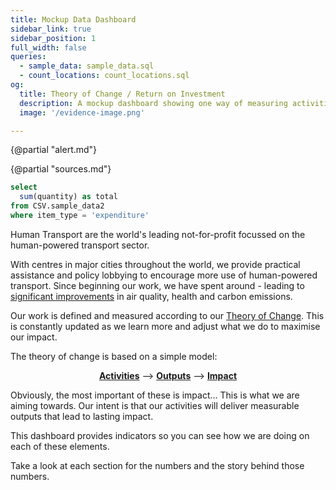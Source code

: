 ```yaml
---
title: Mockup Data Dashboard
sidebar_link: true
sidebar_position: 1
full_width: false
queries:
  - sample_data: sample_data.sql
  - count_locations: count_locations.sql
og:
  title: Theory of Change / Return on Investment
  description: A mockup dashboard showing one way of measuring activities, outputs and impact - supporting an organisational Theory of Change - using the Evidence.dev platform
  image: '/evidence-image.png'

---
```

{@partial "alert.md"}

{@partial "sources.md"}

```sql running_total_expenditure
select
  sum(quantity) as total
from CSV.sample_data2
where item_type = 'expenditure'

```


Human Transport are the world's leading not-for-profit focussed on the human-powered transport sector.

With **<Value description="Each centre is a base from which we provide training, sales and advice, and carry out research and lobbying." data={count_locations} />** centres in major cities throughout the world, we provide practical assistance and policy lobbying to encourage more use of human-powered transport. Since beginning our work, we have spent around **<Value fmt="usd" data="{running_total_expenditure}" Column="total"/>** - leading to [significant improvements](/impact) in air quality, health and carbon emissions.

Our work is defined and measured according to our [Theory of Change](/theory-of-change). This is constantly updated as we learn more and adjust what we do to maximise our impact.

The theory of change is based on a simple model:

<Alert status="info">
<p align="center"><strong><a href="/activities">Activities</a></strong> --> <strong><a href="/outputs">Outputs</a></strong> --> <strong><a href="impact">Impact</a></strong></p>
</Alert>

Obviously, the most important of these is impact... This is what we are aiming towards. Our intent is that our activities will deliver measurable outputs that lead to lasting impact.

This dashboard provides indicators so you can see how we are doing on each of these elements.

Take a look at each section for the numbers and the story behind those numbers.

<Image
  url="beijing-3675892_1280.jpg"
  description="Battered tricyle on a city street"
  />


